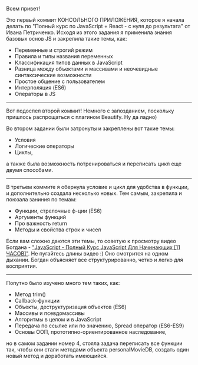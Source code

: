 Всем привет!

Это первый коммит КОНСОЛЬНОГО ПРИЛОЖЕНИЯ, которое я начала делать по "Полный курс по JavaScript + React - с нуля до результата" от Ивана Петриченко. Исходя из этого задания я применила знания базовых основ JS и закрепила такие темы, как:

- Переменные и строгий режим
- Правила и типы названия переменных
- Классификация типов данных в JavaScript
- Разница между объектами и массивами и неочевидные синтаксические возможности
- Простое общение с пользователем
- Интерполяция (ES6)
- Операторы в JS

***

Вот подоспел второй коммит! Немного с запозданием, поскольку пришлось распрощаться с плагином Beautify. Ну да ладно)

Во втором задании были затронуты и закреплены вот такие темы:

- Условия
- Логические операторы
- Циклы,

а также была возможность потренироваться и переписать цикл еще двумя способами. 

***

В третьем коммите я обернула условие и цикл для удобства в функции, и дополнительно создала несколько новых. Тем самым, закрепила и поюзала заниния по темам:

- Функции, стрелочные ф-ции (ES6)
- Аргументы функций
- Про важность return
- Методы и свойства строк и чисел

Если вам сложно даются эти темы, то советую к просмотру видео Богдана - ["JavaScript - Полный Курс JavaScript Для Начинающих [11 ЧАСОВ]"](https://youtu.be/CxgOKJh4zWE). Не пугайтесь длины видео :) Оно смотрится на одном дыхании. Богдан объясняет все структурированно, четко и легко для восприятия.

***

Попутно было изучено много тем таких, как:

- Метод trim()
- Callback-функции
- Объекты, деструктуризация объектов (ES6)
- Массивы и псевдомассивы
- Алгоритмы в целом и в JavaScript
- Передача по ссылке или по значению, Spread оператор (ES6-ES9)
- Основы ООП, прототипно-ориентированное наследование,

но в самом задании номер 4, стояла задача переписать все функции так, чтобы они стали методами объекта personalMovieDB, создать один новый метод и доработать имеющийся.
